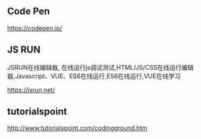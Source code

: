 ## Code Pen

https://codepen.io/

## JS RUN

JSRUN在线编辑器, 在线运行js调试测试,HTML/JS/CSS在线运行编辑器,Javascript、VUE、ES6在线运行,ES6在线运行,VUE在线学习

https://jsrun.net/

## tutorialspoint

http://www.tutorialspoint.com/codingground.htm